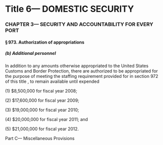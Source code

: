 
# Title 6— DOMESTIC SECURITY
### CHAPTER 3— SECURITY AND ACCOUNTABILITY FOR EVERY PORT
#### § 973. Authorization of appropriations
##### (b) Additional personnel

In addition to any amounts otherwise appropriated to the United States Customs and Border Protection, there are authorized to be appropriated for the purpose of meeting the staffing requirement provided for in section 972 of this title , to remain available until expended

(1) $8,500,000 for fiscal year 2008;

(2) $17,600,000 for fiscal year 2009;

(3) $19,000,000 for fiscal year 2010;

(4) $20,000,000 for fiscal year 2011; and

(5) $21,000,000 for fiscal year 2012.

Part C— Miscellaneous Provisions
